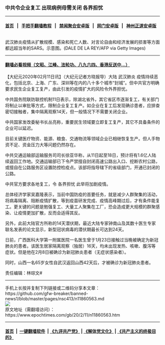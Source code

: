 ### 中共令企业复工 出现病例毋需关闭 各界担忧
------------------------

#### [首页](https://github.com/gfw-breaker/banned-news1/blob/master/README.md) &nbsp;&nbsp;|&nbsp;&nbsp; [手把手翻墙教程](https://github.com/gfw-breaker/guides/wiki) &nbsp;&nbsp;|&nbsp;&nbsp; [禁闻聚合安卓版](https://github.com/gfw-breaker/bn-android) &nbsp;&nbsp;|&nbsp;&nbsp; [网门安卓版](https://github.com/oGate2/oGate) &nbsp;&nbsp;|&nbsp;&nbsp; [神州正道安卓版](https://github.com/SzzdOgate/update) 



<div><img alt="" class="aligncenter wp-post-image" src="https://i.epochtimes.com/assets/uploads/2020/02/GettyImages-1199581770-600x400.jpg"/>
<div class="red16 caption">
 <p>
  武汉肺炎疫情从扩散规模、感染和死亡人数、对言论自由和经济发展的损害等方面都远超当年的SARS。示意图。(DALE DE LA REY/AFP via Getty Images)
 </p>
</div>
</div><hr/>

#### [翻墙必看视频（文昭、江峰、法轮功、八九六四、香港反送中...）](http://167.172.214.107/home.html)

<div><p>
 【大纪元2020年02月11日讯】（大纪元记者方晓报导）大陆
 <ok href="https://www.epochtimes.com/gb/tag/%E6%AD%A6%E6%B1%89%E8%82%BA%E7%82%8E.html">
  武汉肺炎
 </ok>
 疫情持续恶化，包括北京、上海、广东、深圳等在内的八十多个城市“封城”。但中共官方明确要求民生企业复工复产，由此引发的疫情扩大的风险令外界担忧。
</p>
<p>
 中共国务院联防联控机制11日表示，除湖北省外，其它省区市逐渐复工，有关部门将制止以审批等方式，限制企业复工复产。如企业在复工后发现确诊患者，应排查密切接触者，集中隔离观察14天，但一般情况下不需要关闭企业。
</p>
<p>
 中共国家发改委秘书长丛亮称，重要民生领域要立即复工复产，其它不具备条件的企业可以延迟。
</p>
<p>
 目前关键医疗物资、能源、粮食、交通物流等领域企业已相继恢复生产。但人手物资不足、资金压力大等问题仍然存在。
</p>
<p>
 中共交通运输部运输服务司司长徐亚华称，从11日起至18日，预计将有1.6亿人陆续返回工作地。交通运输部已下令严禁擅自封闭高速公路出入口、挖断农村公路，或擅自在公路服务区设置防控检疫点。该部将指导辖下的省级部门，开通已封闭的公路。
</p>
<p>
 中共官方要求各地复工，令
 <ok href="https://www.epochtimes.com/gb/tag/%E5%90%84%E7%95%8C%E6%8B%85%E5%BF%A7.html">
  各界担忧
 </ok>
 此举将加剧疫情。
</p>
<p>
 总体经济学家吴嘉隆表示，当前中国防疫的首要任务，就是减少人群聚集的活动，将病毒隔离、阻断疫情扩散，等到疫苗研发完成、疫情高峰期过后，才有条件能复工。更关键的问题是勉强复工、大量工人聚集在工厂，恐会造成更大规模的群聚感染、让疫情更加扩散，反而会适得其反。
</p>
<p>
 另外，此前大陆官方所称的14天潜伏期，最近大陆专家钟南山及其数十医生专家联名发表的论文显示，新型冠状病毒的潜伏期最长可达到24天。
</p>
<p>
 日前，广西医科大学第一附属医院一名医生曾于1月23日接触过当晚被确定为新冠肺炎的患者。该医生居家隔离观察（独居）16天，均未出现发热、咳嗽、腹泻等症状。但是他在2月8日被确诊为新冠肺炎患者（无症状感染者）。
</p>
<p>
 同时，山西一名65岁女性自武汉返回山西42天后，才被确诊为新冠肺炎患者。
</p>
<p>
 责任编辑：林琮文#
</p>
</div>
<hr/>
手机上长按并复制下列链接或二维码分享本文章：<br/>
https://github.com/gfw-breaker/banned-news1/blob/master/pages/nsc413/n11860563.md <br/>
<a href='https://github.com/gfw-breaker/banned-news1/blob/master/pages/nsc413/n11860563.md'><img src='https://github.com/gfw-breaker/banned-news1/blob/master/pages/nsc413/n11860563.md.png'/></a> <br/>
原文地址（需翻墙访问）：https://www.epochtimes.com/gb/20/2/11/n11860563.htm


------------------------
#### [首页](https://github.com/gfw-breaker/banned-news1/blob/master/README.md) &nbsp;|&nbsp; [一键翻墙软件](https://github.com/gfw-breaker/nogfw/blob/master/README.md) &nbsp;| [《九评共产党》](https://github.com/gfw-breaker/9ping.md/blob/master/README.md#九评之一评共产党是什么) | [《解体党文化》](https://github.com/gfw-breaker/jtdwh.md/blob/master/README.md) | [《共产主义的终极目的》](https://github.com/gfw-breaker/gczydzjmd.md/blob/master/README.md)


<img src='http://gfw-breaker.win/banned-news/pages/nsc413/n11860563.md' width='0px' height='0px'/>